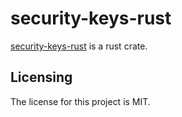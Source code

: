 # security-keys-rust

[security-keys-rust] is a rust crate.


## Licensing

The license for this project is MIT.

[security-keys-rust]: https://github.com/lemonrock/security-keys-rust "security-keys-rust GitHub page"

